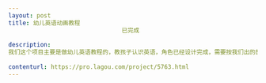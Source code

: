 ```yaml
---                
layout: post       
title: 幼儿英语动画教程
                                已完成
           
description: 
我们这个项目主要是做幼儿英语教程的，教孩子认识英语，角色已经设计完成，需要按我们出的故事文案把它做成动画。另外，需要动画相对应的图书设计，设计周期2个月，能够走合同流程，需要开公司发票。教程每个课程5-7分钟，需要出30集。设计限成都本地。
     
contenturl: https://pro.lagou.com/project/5763.html      
---                 
```

